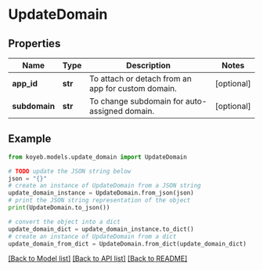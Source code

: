 # UpdateDomain


## Properties

Name | Type | Description | Notes
------------ | ------------- | ------------- | -------------
**app_id** | **str** | To attach or detach from an app for custom domain. | [optional] 
**subdomain** | **str** | To change subdomain for auto-assigned domain. | [optional] 

## Example

```python
from koyeb.models.update_domain import UpdateDomain

# TODO update the JSON string below
json = "{}"
# create an instance of UpdateDomain from a JSON string
update_domain_instance = UpdateDomain.from_json(json)
# print the JSON string representation of the object
print(UpdateDomain.to_json())

# convert the object into a dict
update_domain_dict = update_domain_instance.to_dict()
# create an instance of UpdateDomain from a dict
update_domain_from_dict = UpdateDomain.from_dict(update_domain_dict)
```
[[Back to Model list]](../README.md#documentation-for-models) [[Back to API list]](../README.md#documentation-for-api-endpoints) [[Back to README]](../README.md)


